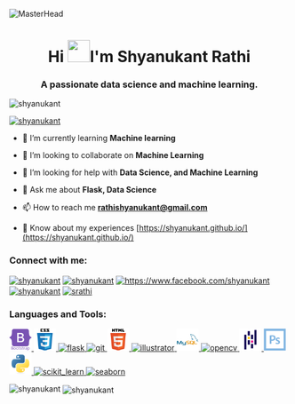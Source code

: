 ![MasterHead](https://blogger.googleusercontent.com/img/b/R29vZ2xl/AVvXsEhu5_BPjKZDmjJPBMoexDvDcFYibSb6r12bH2yc6LrOXnLMq9R220zpixaMmf1glAtOGe-PCztn6Ky2YNjDQFGBAqk4JwMdQVvuCgbS4CbWUBYbrbP1QaHkbFDesxU0t76MHP_loFNO0_DcEaGYV4LOkw2jUCSZzMliS5bS5kVPWGqNXD3UKiPLuVp5Mg/s1600/shyanukant.gif)
<h1 align="center" >Hi <img src="https://blogger.googleusercontent.com/img/b/R29vZ2xl/AVvXsEglknnLr6Aeblqm0PIeoh6pB90qxrrVQSSMYTUMOdqOpoBy-bWvNQGfsfRoTSuGAkl3R9i_RubUS4oqBrSHLAMhHKaRklnIyIhEBEfPKdoFSjRMnP4fwFOuDzxETZKJbFAMb2oiQLPUyD6KUR5PJI8K8fi3D6-oIL52hg0Og1rmx_LWmlKSWzw4ceGT/s1600/wave.gif" width="40" height="40" />I'm Shyanukant Rathi</h1>
<h3 align="center">A passionate data science and machine learning.</h3>

<p align="left"> <img src="https://komarev.com/ghpvc/?username=shyanukant&label=Profile%20views&color=0e75b6&style=flat" alt="shyanukant" /> </p>

<p align="left"> <a href="https://twitter.com/shyanukant" target="blank"><img src="https://img.shields.io/twitter/follow/shyanukant?logo=twitter&style=for-the-badge" alt="shyanukant" /></a> </p>

- 🌱 I’m currently learning **Machine learning**

- 👯 I’m looking to collaborate on **Machine Learning**

- 🤝 I’m looking for help with **Data Science, and Machine Learning**

- 💬 Ask me about **Flask, Data Science**

- 📫 How to reach me **rathishyanukant@gmail.com**

- 📄 Know about my experiences [https://shyanukant.github.io/](https://shyanukant.github.io/)

<h3 align="left">Connect with me:</h3>
<p align="left">
<a href="https://twitter.com/shyanukant" target="_blank"><img align="center" src="https://user-images.githubusercontent.com/72182251/183251470-ed2db06d-19f0-4aa4-a454-1a925183a297.png" alt="shyanukant" height="30" width="30" ></a>
<a href="https://linkedin.com/in/shyanukant" target="_blank"><img align="center" src="https://user-images.githubusercontent.com/72182251/183251495-73c4d222-039b-444d-a41d-17da45c75484.png" alt="shyanukant" height="30" width="30" ></a>
<a href="https://fb.com/shyanukant" target="_blank"><img align="center" src="https://user-images.githubusercontent.com/72182251/183251520-c35054c1-cfff-4e0b-b39e-0db8385afc69.png" alt="https://www.facebook.com/shyanukant" height="30" width="30" ></a>
<a href="https://instagram.com/shyanukant" target="_blank"><img align="center" src="https://user-images.githubusercontent.com/72182251/183251543-72d6b590-387b-4a00-9594-1deff8352f16.png" alt="shyanukant" height="30" width="30" ></a>
<a href="https://www.behance.net/srathi" target="_blank"><img align="center" src="https://user-images.githubusercontent.com/72182251/183251636-5c4bca62-3264-4fbe-b341-042aa6dbda03.png" alt="srathi" height="30" width="30" ></a>
</p>

<h3 align="left">Languages and Tools:</h3>
<p align="left"> <a href="https://getbootstrap.com" target="_blank" rel="noreferrer"> <img src="https://raw.githubusercontent.com/devicons/devicon/master/icons/bootstrap/bootstrap-plain-wordmark.svg" alt="bootstrap" width="40" height="40"/> </a> <a href="https://www.w3schools.com/css/" target="_blank" rel="noreferrer"> <img src="https://raw.githubusercontent.com/devicons/devicon/master/icons/css3/css3-original-wordmark.svg" alt="css3" width="40" height="40"/> </a> <a href="https://flask.palletsprojects.com/" target="_blank" rel="noreferrer"> <img src="https://www.vectorlogo.zone/logos/pocoo_flask/pocoo_flask-icon.svg" alt="flask" width="40" height="40"/> </a> <a href="https://git-scm.com/" target="_blank" rel="noreferrer"> <img src="https://www.vectorlogo.zone/logos/git-scm/git-scm-icon.svg" alt="git" width="40" height="40"/> </a> <a href="https://www.w3.org/html/" target="_blank" rel="noreferrer"> <img src="https://raw.githubusercontent.com/devicons/devicon/master/icons/html5/html5-original-wordmark.svg" alt="html5" width="40" height="40"/> </a> <a href="https://www.adobe.com/in/products/illustrator.html" target="_blank" rel="noreferrer"> <img src="https://www.vectorlogo.zone/logos/adobe_illustrator/adobe_illustrator-icon.svg" alt="illustrator" width="40" height="40"/> </a> <a href="https://www.mysql.com/" target="_blank" rel="noreferrer"> <img src="https://raw.githubusercontent.com/devicons/devicon/master/icons/mysql/mysql-original-wordmark.svg" alt="mysql" width="40" height="40"/> </a> <a href="https://opencv.org/" target="_blank" rel="noreferrer"> <img src="https://www.vectorlogo.zone/logos/opencv/opencv-icon.svg" alt="opencv" width="40" height="40"/> </a> <a href="https://pandas.pydata.org/" target="_blank" rel="noreferrer"> <img src="https://raw.githubusercontent.com/devicons/devicon/2ae2a900d2f041da66e950e4d48052658d850630/icons/pandas/pandas-original.svg" alt="pandas" width="40" height="40"/> </a> <a href="https://www.photoshop.com/en" target="_blank" rel="noreferrer"> <img src="https://raw.githubusercontent.com/devicons/devicon/master/icons/photoshop/photoshop-line.svg" alt="photoshop" width="40" height="40"/> </a> <a href="https://www.python.org" target="_blank" rel="noreferrer"> <img src="https://raw.githubusercontent.com/devicons/devicon/master/icons/python/python-original.svg" alt="python" width="40" height="40"/> </a> <a href="https://scikit-learn.org/" target="_blank" rel="noreferrer"> <img src="https://upload.wikimedia.org/wikipedia/commons/0/05/Scikit_learn_logo_small.svg" alt="scikit_learn" width="40" height="40"/> </a> <a href="https://seaborn.pydata.org/" target="_blank" rel="noreferrer"> <img src="https://seaborn.pydata.org/_images/logo-mark-lightbg.svg" alt="seaborn" width="40" height="40"/> </a> </p>

<p><img align="left" src="https://github-readme-stats.vercel.app/api/top-langs?username=shyanukant&show_icons=true&locale=en&layout=compact" alt="shyanukant" /></p>

<p>&nbsp;<img align="center" src="https://github-readme-stats.vercel.app/api?username=shyanukant&show_icons=true&locale=en" alt="shyanukant" /></p>
